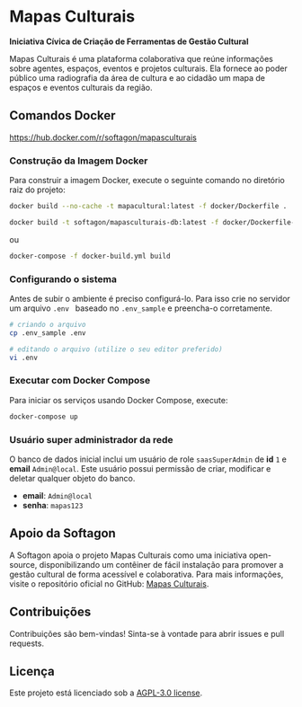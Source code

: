 
# Mapas Culturais

**Iniciativa Cívica de Criação de Ferramentas de Gestão Cultural**

Mapas Culturais é uma plataforma colaborativa que reúne informações sobre agentes, espaços, eventos e projetos culturais. Ela fornece ao poder público uma radiografia da área de cultura e ao cidadão um mapa de espaços e eventos culturais da região.

## Comandos Docker
https://hub.docker.com/r/softagon/mapasculturais 
### Construção da Imagem Docker

Para construir a imagem Docker, execute o seguinte comando no diretório raiz do projeto:

```bash
docker build --no-cache -t mapacultural:latest -f docker/Dockerfile .

docker build -t softagon/mapasculturais-db:latest -f docker/Dockerfile-db .
```

ou

```bash
docker-compose -f docker-build.yml build
```

### Configurando o sistema
Antes de subir o ambiente é preciso configurá-lo. Para isso crie no servidor um arquivo `.env ` baseado no `.env_sample` e preencha-o corretamente.

```bash
# criando o arquivo
cp .env_sample .env

# editando o arquivo (utilize o seu editor preferido)
vi .env
```

### Executar com Docker Compose

Para iniciar os serviços usando Docker Compose, execute:

```bash
docker-compose up
```

### Usuário super administrador da rede
O banco de dados inicial inclui um usuário de role `saasSuperAdmin` de **id** `1` e **email** `Admin@local`.
Este usuário possui permissão de criar, modificar e deletar qualquer objeto do banco.

- **email**: `Admin@local`
- **senha**: `mapas123`



## Apoio da Softagon

A Softagon apoia o projeto Mapas Culturais como uma iniciativa open-source, disponibilizando um contêiner de fácil instalação para promover a gestão cultural de forma acessível e colaborativa. Para mais informações, visite o repositório oficial no GitHub: [Mapas Culturais](https://github.com/mapasculturais/mapasculturais).

## Contribuições

Contribuições são bem-vindas! Sinta-se à vontade para abrir issues e pull requests.

## Licença

Este projeto está licenciado sob a [ AGPL-3.0 license](LICENSE).
